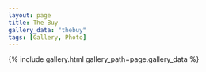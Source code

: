 ```yaml
---
layout: page
title: The Buy
gallery_data: "thebuy"
tags: [Gallery, Photo]
---
```


{% include gallery.html gallery_path=page.gallery_data %}
